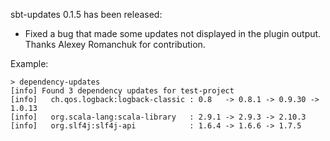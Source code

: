 sbt-updates 0.1.5 has been released:

 * Fixed a bug that made some updates not displayed in the plugin output. Thanks Alexey Romanchuk for contribution.

Example:

    > dependency-updates
    [info] Found 3 dependency updates for test-project
    [info]   ch.qos.logback:logback-classic : 0.8   -> 0.8.1 -> 0.9.30 -> 1.0.13
    [info]   org.scala-lang:scala-library   : 2.9.1 -> 2.9.3 -> 2.10.3
    [info]   org.slf4j:slf4j-api            : 1.6.4 -> 1.6.6 -> 1.7.5

